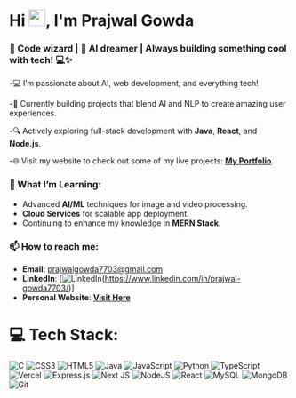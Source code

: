 <h1 align="left">Hi <img src="https://github.com/TheDudeThatCode/TheDudeThatCode/blob/master/Assets/Hi.gif" width="30">, I'm Prajwal Gowda</h1>
<h3 align="left">🚀 Code wizard | 🧠 AI dreamer | Always building something cool with tech! 💻✨</h3>


-💻 I’m passionate about AI, web development, and everything tech!  

-🚀 Currently building projects that blend AI and NLP to create amazing user experiences.  

-🔍 Actively exploring full-stack development with **Java**, **React**, and **Node.js**.  

-🌐 Visit my website to check out some of my live projects: [**My Portfolio**](your-portfolio-link-here).

### 🌱 What I’m Learning:

- Advanced **AI/ML** techniques for image and video processing.
- **Cloud Services** for scalable app deployment.
- Continuing to enhance my knowledge in **MERN Stack**.

### 📫 How to reach me:

- **Email**: [prajwalgowda7703@gmail.com](mailto:prajwalgowda7703@gmail.com)
- **LinkedIn**: [![LinkedIn](https://img.shields.io/badge/LinkedIn-%230077B5.svg?logo=linkedin&logoColor=white)(https://www.linkedin.com/in/prajwal-gowda7703/)]
- **Personal Website**: [**Visit Here**](https://iamprajwal.vercel.app/)

# 💻 Tech Stack:
![C](https://img.shields.io/badge/c-%2300599C.svg?style=flat&logo=c&logoColor=white) ![CSS3](https://img.shields.io/badge/css3-%231572B6.svg?style=flat&logo=css3&logoColor=white) ![HTML5](https://img.shields.io/badge/html5-%23E34F26.svg?style=flat&logo=html5&logoColor=white) ![Java](https://img.shields.io/badge/java-%23ED8B00.svg?style=flat&logo=openjdk&logoColor=white) ![JavaScript](https://img.shields.io/badge/javascript-%23323330.svg?style=flat&logo=javascript&logoColor=%23F7DF1E) ![Python](https://img.shields.io/badge/python-3670A0?style=flat&logo=python&logoColor=ffdd54) ![TypeScript](https://img.shields.io/badge/typescript-%23007ACC.svg?style=flat&logo=typescript&logoColor=white) ![Vercel](https://img.shields.io/badge/vercel-%23000000.svg?style=flat&logo=vercel&logoColor=white) ![Express.js](https://img.shields.io/badge/express.js-%23404d59.svg?style=flat&logo=express&logoColor=%2361DAFB) ![Next JS](https://img.shields.io/badge/Next-black?style=flat&logo=next.js&logoColor=white) ![NodeJS](https://img.shields.io/badge/node.js-6DA55F?style=flat&logo=node.js&logoColor=white) ![React](https://img.shields.io/badge/react-%2320232a.svg?style=flat&logo=react&logoColor=%2361DAFB) ![MySQL](https://img.shields.io/badge/mysql-4479A1.svg?style=flat&logo=mysql&logoColor=white) ![MongoDB](https://img.shields.io/badge/MongoDB-%234ea94b.svg?style=flat&logo=mongodb&logoColor=white) ![Git](https://img.shields.io/badge/git-%23F05033.svg?style=flat&logo=git&logoColor=white)